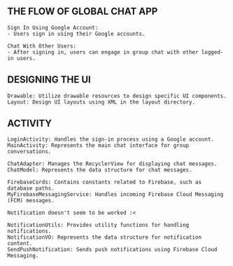 ## THE FLOW OF GLOBAL CHAT APP

    Sign In Using Google Account:
    - Users sign in using their Google accounts.

    Chat With Other Users:
    - After signing in, users can engage in group chat with other logged-in users.

## DESIGNING THE UI

    Drawable: Utilize drawable resources to design specific UI components.
    Layout: Design UI layouts using XML in the layout directory.

## ACTIVITY

    LoginActivity: Handles the sign-in process using a Google account.
    MainActivity: Represents the main chat interface for group conversations.

    ChatAdapter: Manages the RecyclerView for displaying chat messages.
    ChatModel: Represents the data structure for chat messages.

    FirebaseCords: Contains constants related to Firebase, such as database paths.
    MyFirebaseMessagingService: Handles incoming Firebase Cloud Messaging (FCM) messages.

    Notification doesn't seem to be worked :<

    NotificationUtils: Provides utility functions for handling notifications.
    NotificationVO: Represents the data structure for notification content.
    SendPushNotification: Sends push notifications using Firebase Cloud Messaging.

    